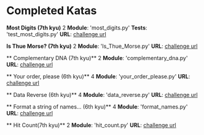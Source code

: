 # Completed Katas

**Most Digits (7th kyu)** 2
**Module**: 'most_digits.py'
**Tests**: 'test_most_digits.py'
**URL**: [challenge url](https://www.codewars.com/kata/most-digits)


**Is Thue Morse? (7th kyu)** 2
**Module**: 'Is_Thue_Morse.py'
**URL**: [challenge url](https://www.codewars.com/kata/simple-fun-number-106-is-thue-morse)


** Complementary DNA (7th kyu)** 2
**Module**: 'complementary_dna.py'
**URL**: [challenge url](https://www.codewars.com/kata/complementary-dna)


** Your order, please (6th kyu)** 4
**Module**: 'your_order_please.py'
**URL**: [challenge url](https://www.codewars.com/kata/your-order-please)


** Data Reverse (6th kyu)** 4
**Module**: 'data_reverse.py'
**URL**: [challenge url](https://www.codewars.com/kata/data-reverse)


** Format a string of names... (6th kyu)** 4
**Module**: 'format_names.py'
**URL**: [challenge url](https://www.codewars.com/kata/format-a-string-of-names-like-bart-lisa-and-maggie)


** Hit Count(7th kyu)** 2
**Module**: 'hit_count.py'
**URL**: [challenge url](https://www.codewars.com/kata/hit-count)
